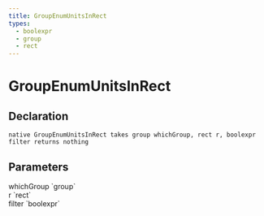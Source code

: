 ```yaml
---
title: GroupEnumUnitsInRect
types:
  - boolexpr
  - group
  - rect
---
```


# GroupEnumUnitsInRect

## Declaration

```
native GroupEnumUnitsInRect takes group whichGroup, rect r, boolexpr filter returns nothing
```

## Parameters
<dl>
  <dt>whichGroup `group`</dt>
  <dd></dd>

  <dt>r `rect`</dt>
  <dd></dd>

  <dt>filter `boolexpr`</dt>
  <dd></dd>
</dl>